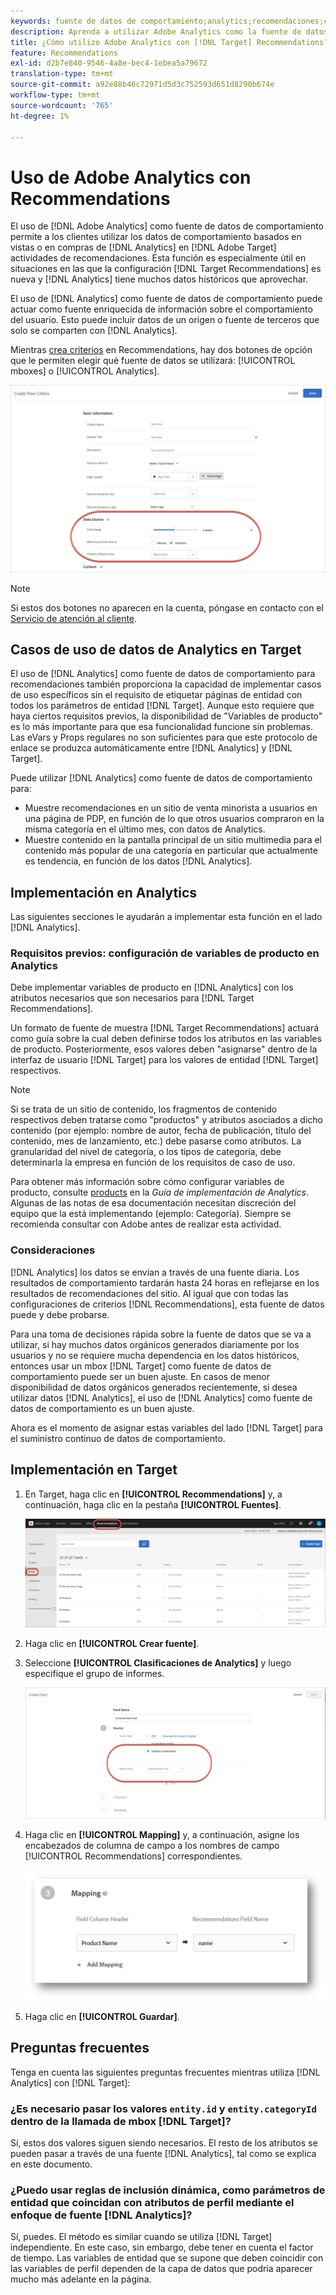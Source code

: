 ```yaml
---
keywords: fuente de datos de comportamiento;analytics;recomendaciones;criterios;variables de producto
description: Aprenda a utilizar Adobe Analytics como la fuente de datos de comportamiento para utilizar los datos de comportamiento basados en vistas o en compras de Analytics en  [!DNL Target] Recommendations.
title: ¿Cómo utilizo Adobe Analytics con [!DNL Target] Recommendations?
feature: Recommendations
exl-id: d2b7e840-9546-4a8e-bec4-1ebea5a79672
translation-type: tm+mt
source-git-commit: a92e88b46c72971d5d3c752593d651d8290b674e
workflow-type: tm+mt
source-wordcount: '765'
ht-degree: 1%

---
```


# Uso de Adobe Analytics con Recommendations

El uso de [!DNL Adobe Analytics] como fuente de datos de comportamiento permite a los clientes utilizar los datos de comportamiento basados en vistas o en compras de [!DNL Analytics] en [!DNL Adobe Target] actividades de recomendaciones. Esta función es especialmente útil en situaciones en las que la configuración [!DNL Target Recommendations] es nueva y [!DNL Analytics] tiene muchos datos históricos que aprovechar.

El uso de [!DNL Analytics] como fuente de datos de comportamiento puede actuar como fuente enriquecida de información sobre el comportamiento del usuario. Esto puede incluir datos de un origen o fuente de terceros que solo se comparten con [!DNL Analytics].

Mientras [crea criterios](/help/c-recommendations/c-algorithms/create-new-algorithm.md) en Recommendations, hay dos botones de opción que le permiten elegir qué fuente de datos se utilizará: [!UICONTROL mboxes] o [!UICONTROL Analytics].

![Botones de fuentes de datos de comportamiento](/help/c-recommendations/c-algorithms/assets/behavioral-data-source.png)

>[!NOTE]
>
>Si estos dos botones no aparecen en la cuenta, póngase en contacto con el [Servicio de atención al cliente](/help/cmp-resources-and-contact-information.md#reference_ACA3391A00EF467B87930A450050077C).

## Casos de uso de datos de Analytics en Target

El uso de [!DNL Analytics] como fuente de datos de comportamiento para recomendaciones también proporciona la capacidad de implementar casos de uso específicos sin el requisito de etiquetar páginas de entidad con todos los parámetros de entidad [!DNL Target]. Aunque esto requiere que haya ciertos requisitos previos, la disponibilidad de &quot;Variables de producto&quot; es lo más importante para que esa funcionalidad funcione sin problemas. Las eVars y Props regulares no son suficientes para que este protocolo de enlace se produzca automáticamente entre [!DNL Analytics] y [!DNL Target].

Puede utilizar [!DNL Analytics] como fuente de datos de comportamiento para:

* Muestre recomendaciones en un sitio de venta minorista a usuarios en una página de PDP, en función de lo que otros usuarios compraron en la misma categoría en el último mes, con datos de Analytics.
* Muestre contenido en la pantalla principal de un sitio multimedia para el contenido más popular de una categoría en particular que actualmente es tendencia, en función de los datos [!DNL Analytics].

## Implementación en Analytics

Las siguientes secciones le ayudarán a implementar esta función en el lado [!DNL Analytics].

### Requisitos previos: configuración de variables de producto en Analytics

Debe implementar variables de producto en [!DNL Analytics] con los atributos necesarios que son necesarios para [!DNL Target Recommendations].

Un formato de fuente de muestra [!DNL Target Recommendations] actuará como guía sobre la cual deben definirse todos los atributos en las variables de producto. Posteriormente, esos valores deben &quot;asignarse&quot; dentro de la interfaz de usuario [!DNL Target] para los valores de entidad [!DNL Target] respectivos.

>[!NOTE]
>
>Si se trata de un sitio de contenido, los fragmentos de contenido respectivos deben tratarse como &quot;productos&quot; y atributos asociados a dicho contenido (por ejemplo: nombre de autor, fecha de publicación, título del contenido, mes de lanzamiento, etc.) debe pasarse como atributos. La granularidad del nivel de categoría, o los tipos de categoría, debe determinarla la empresa en función de los requisitos de caso de uso.

Para obtener más información sobre cómo configurar variables de producto, consulte [products](https://experienceleague.adobe.com/docs/analytics/implementation/vars/page-vars/products.html) en la *Guía de implementación de Analytics*. Algunas de las notas de esa documentación necesitan discreción del equipo que la está implementando (ejemplo: Categoría). Siempre se recomienda consultar con Adobe antes de realizar esta actividad.

### Consideraciones

[!DNL Analytics] los datos se envían a través de una fuente diaria. Los resultados de comportamiento tardarán hasta 24 horas en reflejarse en los resultados de recomendaciones del sitio. Al igual que con todas las configuraciones de criterios [!DNL Recommendations], esta fuente de datos puede y debe probarse.

Para una toma de decisiones rápida sobre la fuente de datos que se va a utilizar, si hay muchos datos orgánicos generados diariamente por los usuarios y no se requiere mucha dependencia en los datos históricos, entonces usar un mbox [!DNL Target] como fuente de datos de comportamiento puede ser un buen ajuste. En casos de menor disponibilidad de datos orgánicos generados recientemente, si desea utilizar datos [!DNL Analytics], el uso de [!DNL Analytics] como fuente de datos de comportamiento es un buen ajuste.

Ahora es el momento de asignar estas variables del lado [!DNL Target] para el suministro continuo de datos de comportamiento.

## Implementación en Target

1. En Target, haga clic en **[!UICONTROL Recommendations]** y, a continuación, haga clic en la pestaña **[!UICONTROL Fuentes]**.

   ![Fuentes](/help/c-recommendations/c-algorithms/assets/feeds-tab.png)

1. Haga clic en **[!UICONTROL Crear fuente]**.

1. Seleccione **[!UICONTROL Clasificaciones de Analytics]** y luego especifique el grupo de informes.

   ![Opción Clasificaciones de Analytics](/help/c-recommendations/c-algorithms/assets/analytics-classifications.png)

1. Haga clic en **[!UICONTROL Mapping]** y, a continuación, asigne los encabezados de columna de campo a los nombres de campo [!UICONTROL Recommendations] correspondientes.

   ![Sección Asignación](/help/c-recommendations/c-algorithms/assets/mapping.png)

1. Haga clic en **[!UICONTROL Guardar]**.

## Preguntas frecuentes

Tenga en cuenta las siguientes preguntas frecuentes mientras utiliza [!DNL Analytics] con [!DNL Target]:

### ¿Es necesario pasar los valores `entity.id` y `entity.categoryId` dentro de la llamada de mbox [!DNL Target]?

Sí, estos dos valores siguen siendo necesarios. El resto de los atributos se pueden pasar a través de una fuente [!DNL Analytics], tal como se explica en este documento.

### ¿Puedo usar reglas de inclusión dinámica, como parámetros de entidad que coincidan con atributos de perfil mediante el enfoque de fuente [!DNL Analytics]?

Sí, puedes. El método es similar cuando se utiliza [!DNL Target] independiente. En este caso, sin embargo, debe tener en cuenta el factor de tiempo. Las variables de entidad que se supone que deben coincidir con las variables de perfil dependen de la capa de datos que podría aparecer mucho más adelante en la página.
